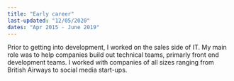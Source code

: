 ```yaml
---
title: "Early career"
last-updated: "12/05/2020"
dates: "Apr 2015 - June 2019"
---
```


Prior to getting into development, I worked on the sales
side of IT. My main role was to help companies build out technical teams, 
primarly front end development teams. I worked with companies of all sizes 
ranging from British Airways to social media start-ups.